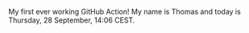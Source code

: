 My first ever working GitHub Action!
My name is Thomas and today is Thursday, 28 September, 14:06 CEST. 
